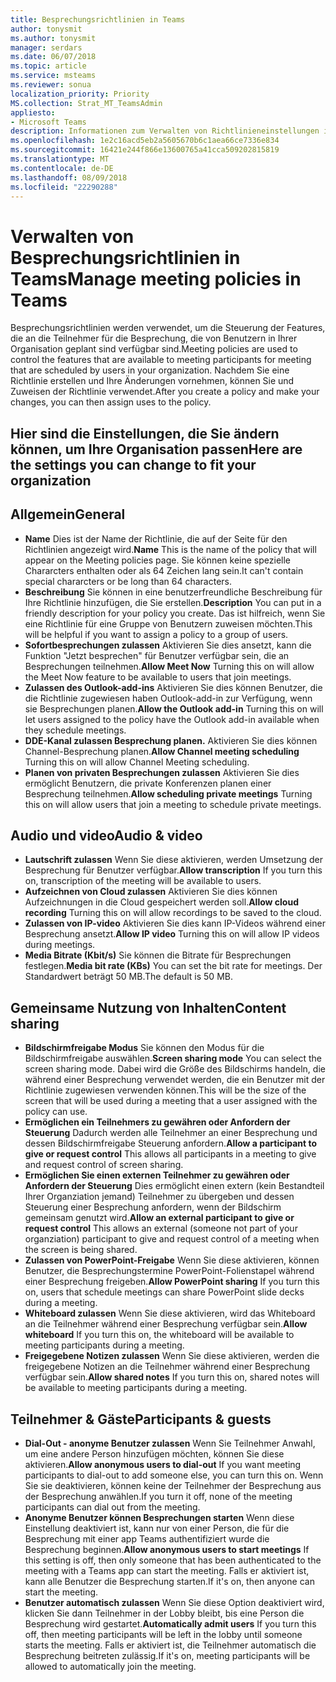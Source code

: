 ```yaml
---
title: Besprechungsrichtlinien in Teams
author: tonysmit
ms.author: tonysmit
manager: serdars
ms.date: 06/07/2018
ms.topic: article
ms.service: msteams
ms.reviewer: sonua
localization_priority: Priority
MS.collection: Strat_MT_TeamsAdmin
appliesto:
- Microsoft Teams
description: Informationen zum Verwalten von Richtlinieneinstellungen in Teams meeting.
ms.openlocfilehash: 1e2c16acd5eb2a5605670b6c1aea66ce7336e834
ms.sourcegitcommit: 16421e244f866e13600765a41cca509202815819
ms.translationtype: MT
ms.contentlocale: de-DE
ms.lasthandoff: 08/09/2018
ms.locfileid: "22290288"
---
```

# <a name="manage-meeting-policies-in-teams"></a><span data-ttu-id="3037e-103">Verwalten von Besprechungsrichtlinien in Teams</span><span class="sxs-lookup"><span data-stu-id="3037e-103">Manage meeting policies in Teams</span></span>

<span data-ttu-id="3037e-104">Besprechungsrichtlinien werden verwendet, um die Steuerung der Features, die an die Teilnehmer für die Besprechung, die von Benutzern in Ihrer Organisation geplant sind verfügbar sind.</span><span class="sxs-lookup"><span data-stu-id="3037e-104">Meeting policies are used to control the features that are available to meeting participants for meeting that are scheduled by users in your organization.</span></span> <span data-ttu-id="3037e-105">Nachdem Sie eine Richtlinie erstellen und Ihre Änderungen vornehmen, können Sie und Zuweisen der Richtlinie verwendet.</span><span class="sxs-lookup"><span data-stu-id="3037e-105">After you create a policy and make your changes, you can then assign uses to the policy.</span></span> 

## <a name="here-are-the-settings-you-can-change-to-fit-your-organization"></a><span data-ttu-id="3037e-106">Hier sind die Einstellungen, die Sie ändern können, um Ihre Organisation passen</span><span class="sxs-lookup"><span data-stu-id="3037e-106">Here are the settings you can change to fit your organization</span></span>
<span data-ttu-id="3037e-107"><a name="bkgeneral"> </a></span><span class="sxs-lookup"><span data-stu-id="3037e-107"></span></span>

## <a name="general"></a><span data-ttu-id="3037e-108">Allgemein</span><span class="sxs-lookup"><span data-stu-id="3037e-108">General</span></span>
   - <span data-ttu-id="3037e-109">**Name** Dies ist der Name der Richtlinie, die auf der Seite für den Richtlinien angezeigt wird.</span><span class="sxs-lookup"><span data-stu-id="3037e-109">**Name** This is the name of the policy that will appear on the Meeting policies page.</span></span> <span data-ttu-id="3037e-110">Sie können keine spezielle Chararcters enthalten oder als 64 Zeichen lang sein.</span><span class="sxs-lookup"><span data-stu-id="3037e-110">It can't contain special chararcters or be long than 64 characters.</span></span>
   - <span data-ttu-id="3037e-111">**Beschreibung** Sie können in eine benutzerfreundliche Beschreibung für Ihre Richtlinie hinzufügen, die Sie erstellen.</span><span class="sxs-lookup"><span data-stu-id="3037e-111">**Description** You can put in a friendly description for your policy you create.</span></span> <span data-ttu-id="3037e-112">Das ist hilfreich, wenn Sie eine Richtlinie für eine Gruppe von Benutzern zuweisen möchten.</span><span class="sxs-lookup"><span data-stu-id="3037e-112">This will be helpful if you want to assign a policy to a group of users.</span></span>
   - <span data-ttu-id="3037e-113">**Sofortbesprechungen zulassen** Aktivieren Sie dies ansetzt, kann die Funktion "Jetzt besprechen" für Benutzer verfügbar sein, die an Besprechungen teilnehmen.</span><span class="sxs-lookup"><span data-stu-id="3037e-113">**Allow Meet Now** Turning this on will allow the Meet Now feature to be available to users that join meetings.</span></span>
   - <span data-ttu-id="3037e-114">**Zulassen des Outlook-add-ins** Aktivieren Sie dies können Benutzer, die die Richtlinie zugewiesen haben Outlook-add-in zur Verfügung, wenn sie Besprechungen planen.</span><span class="sxs-lookup"><span data-stu-id="3037e-114">**Allow the Outlook add-in** Turning this on will let users assigned to the policy have the Outlook add-in available when they schedule meetings.</span></span>
   - <span data-ttu-id="3037e-115">**DDE-Kanal zulassen Besprechung planen.** Aktivieren Sie dies können Channel-Besprechung planen.</span><span class="sxs-lookup"><span data-stu-id="3037e-115">**Allow Channel meeting scheduling** Turning this on will allow Channel Meeting scheduling.</span></span>
   - <span data-ttu-id="3037e-116">**Planen von privaten Besprechungen zulassen** Aktivieren Sie dies ermöglicht Benutzern, die private Konferenzen planen einer Besprechung teilnehmen.</span><span class="sxs-lookup"><span data-stu-id="3037e-116">**Allow scheduling private meetings** Turning this on will allow users that join a meeting to schedule private meetings.</span></span>

<span data-ttu-id="3037e-117"><a name="bkaudioandvideo"> </a></span><span class="sxs-lookup"><span data-stu-id="3037e-117"></span></span>

## <a name="audio--video"></a><span data-ttu-id="3037e-118">Audio und video</span><span class="sxs-lookup"><span data-stu-id="3037e-118">Audio & video</span></span>
   - <span data-ttu-id="3037e-119">**Lautschrift zulassen** Wenn Sie diese aktivieren, werden Umsetzung der Besprechung für Benutzer verfügbar.</span><span class="sxs-lookup"><span data-stu-id="3037e-119">**Allow transcription** If you turn this on, transcription of the meeting will be available to users.</span></span>
   - <span data-ttu-id="3037e-120">**Aufzeichnen von Cloud zulassen** Aktivieren Sie dies können Aufzeichnungen in die Cloud gespeichert werden soll.</span><span class="sxs-lookup"><span data-stu-id="3037e-120">**Allow cloud recording** Turning this on will allow recordings to be saved to the cloud.</span></span>
   - <span data-ttu-id="3037e-121">**Zulassen von IP-video** Aktivieren Sie dies kann IP-Videos während einer Besprechung ansetzt.</span><span class="sxs-lookup"><span data-stu-id="3037e-121">**Allow IP video** Turning this on will allow IP videos during meetings.</span></span>
   - <span data-ttu-id="3037e-122">**Media Bitrate (Kbit/s)** Sie können die Bitrate für Besprechungen festlegen.</span><span class="sxs-lookup"><span data-stu-id="3037e-122">**Media bit rate (KBs)** You can set the bit rate for meetings.</span></span> <span data-ttu-id="3037e-123">Der Standardwert beträgt 50 MB.</span><span class="sxs-lookup"><span data-stu-id="3037e-123">The default is 50 MB.</span></span>

<span data-ttu-id="3037e-124"><a name="bkcontentsharing"> </a></span><span class="sxs-lookup"><span data-stu-id="3037e-124"></span></span>

## <a name="content-sharing"></a><span data-ttu-id="3037e-125">Gemeinsame Nutzung von Inhalten</span><span class="sxs-lookup"><span data-stu-id="3037e-125">Content sharing</span></span>
   - <span data-ttu-id="3037e-126">**Bildschirmfreigabe Modus** Sie können den Modus für die Bildschirmfreigabe auswählen.</span><span class="sxs-lookup"><span data-stu-id="3037e-126">**Screen sharing mode** You can select the screen sharing mode.</span></span> <span data-ttu-id="3037e-127">Dabei wird die Größe des Bildschirms handeln, die während einer Besprechung verwendet werden, die ein Benutzer mit der Richtlinie zugewiesen verwenden können.</span><span class="sxs-lookup"><span data-stu-id="3037e-127">This will be the size of the screen that will be used during a meeting that a user assigned with the policy can use.</span></span>
   - <span data-ttu-id="3037e-128">**Ermöglichen ein Teilnehmers zu gewähren oder Anfordern der Steuerung** Dadurch werden alle Teilnehmer an einer Besprechung und dessen Bildschirmfreigabe Steuerung anfordern.</span><span class="sxs-lookup"><span data-stu-id="3037e-128">**Allow a participant to give or request control** This allows all participants in a meeting to give and request control of screen sharing.</span></span>
   - <span data-ttu-id="3037e-129">**Ermöglichen Sie einen externen Teilnehmer zu gewähren oder Anfordern der Steuerung** Dies ermöglicht einen extern (kein Bestandteil Ihrer Organziation jemand) Teilnehmer zu übergeben und dessen Steuerung einer Besprechung anfordern, wenn der Bildschirm gemeinsam genutzt wird.</span><span class="sxs-lookup"><span data-stu-id="3037e-129">**Allow an external participant to give or request control** This allows an external (someone not part of your organziation) participant to give and request control of a meeting when the screen is being shared.</span></span>
   - <span data-ttu-id="3037e-130">**Zulassen von PowerPoint-Freigabe** Wenn Sie diese aktivieren, können Benutzer, die Besprechungstermine PowerPoint-Folienstapel während einer Besprechung freigeben.</span><span class="sxs-lookup"><span data-stu-id="3037e-130">**Allow PowerPoint sharing** If you turn this on, users that schedule meetings can share PowerPoint slide decks during a meeting.</span></span>
   - <span data-ttu-id="3037e-131">**Whiteboard zulassen** Wenn Sie diese aktivieren, wird das Whiteboard an die Teilnehmer während einer Besprechung verfügbar sein.</span><span class="sxs-lookup"><span data-stu-id="3037e-131">**Allow whiteboard** If you turn this on, the whiteboard will be available to meeting participants during a meeting.</span></span>
   - <span data-ttu-id="3037e-132">**Freigegebene Notizen zulassen** Wenn Sie diese aktivieren, werden die freigegebene Notizen an die Teilnehmer während einer Besprechung verfügbar sein.</span><span class="sxs-lookup"><span data-stu-id="3037e-132">**Allow shared notes** If you turn this on, shared notes will be available to meeting participants during a meeting.</span></span>

<span data-ttu-id="3037e-133"><a name="bkparticipantsandguests"> </a></span><span class="sxs-lookup"><span data-stu-id="3037e-133"></span></span>

## <a name="participants--guests"></a><span data-ttu-id="3037e-134">Teilnehmer & Gäste</span><span class="sxs-lookup"><span data-stu-id="3037e-134">Participants & guests</span></span>
   - <span data-ttu-id="3037e-135">**Dial-Out - anonyme Benutzer zulassen** Wenn Sie Teilnehmer Anwahl, um eine andere Person hinzufügen möchten, können Sie diese aktivieren.</span><span class="sxs-lookup"><span data-stu-id="3037e-135">**Allow anonymous users to dial-out** If you want meeting participants to dial-out to add someone else, you can turn this on.</span></span> <span data-ttu-id="3037e-136">Wenn Sie sie deaktivieren, können keine der Teilnehmer der Besprechung aus der Besprechung anwählen.</span><span class="sxs-lookup"><span data-stu-id="3037e-136">If you turn it off, none of the meeting participants can dial out from the meeting.</span></span>
   - <span data-ttu-id="3037e-137">**Anonyme Benutzer können Besprechungen starten** Wenn diese Einstellung deaktiviert ist, kann nur von einer Person, die für die Besprechung mit einer app Teams authentifiziert wurde die Besprechung beginnen.</span><span class="sxs-lookup"><span data-stu-id="3037e-137">**Allow anonymous users to start meetings** If this setting is off, then only someone that has been authenticated to the meeting with a Teams app can start the meeting.</span></span> <span data-ttu-id="3037e-138">Falls er aktiviert ist, kann alle Benutzer die Besprechung starten.</span><span class="sxs-lookup"><span data-stu-id="3037e-138">If it's on, then anyone can start the meeting.</span></span>
   - <span data-ttu-id="3037e-139">**Benutzer automatisch zulassen** Wenn Sie diese Option deaktiviert wird, klicken Sie dann Teilnehmer in der Lobby bleibt, bis eine Person die Besprechung wird gestartet.</span><span class="sxs-lookup"><span data-stu-id="3037e-139">**Automatically admit users** If you turn this off, then meeting participants will be left in the lobby until someone starts the meeting.</span></span> <span data-ttu-id="3037e-140">Falls er aktiviert ist, die Teilnehmer automatisch die Besprechung beitreten zulässig.</span><span class="sxs-lookup"><span data-stu-id="3037e-140">If it's on, meeting participants will be allowed to automatically join the meeting.</span></span>


